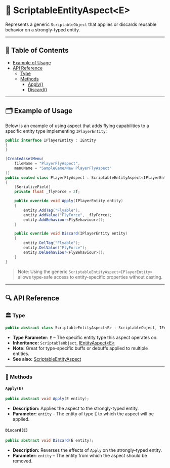 # 🧩 ScriptableEntityAspect&lt;E&gt;

Represents a generic `ScriptableObject` that applies or discards reusable behavior on a strongly-typed entity.

---

## 📑 Table of Contents

- [Example of Usage](#-example-of-usage)
- [API Reference](#-api-reference)
    - [Type](#-type)
    - [Methods](#-methods)
        - [Apply()](#applye)
        - [Discard()](#discarde)

---

## 🗂 Example of Usage

Below is an example of using aspect that adds flying capabilities to a specific entity type implementing
`IPlayerEntity`:

```csharp
public interface IPlayerEntity : IEntity
{
}
```

```csharp
[CreateAssetMenu(
    fileName = "PlayerFlyAspect",
    menuName = "SampleGame/New PlayerFlyAspect"
)]
public sealed class PlayerFlyAspect : ScriptableEntityAspect<IPlayerEntity>
{
    [SerializeField]
    private float _flyForce = 2f;

    public override void Apply(IPlayerEntity entity)
    {
        entity.AddTag("Flyable");
        entity.AddValue("FlyForce", _flyForce);
        entity.AddBehaviour<FlyBehaviour>();
    }

    public override void Discard(IPlayerEntity entity)
    {
        entity.DelTag("Flyable");
        entity.DelValue("FlyForce");
        entity.DelBehaviour<FlyBehaviour>();
    }
}
```

> Note: Using the generic `ScriptableEntityAspect<IPlayerEntity>` allows type-safe access to entity-specific properties
> without casting.

---

## 🔍 API Reference

### 🏛️ Type

```csharp
public abstract class ScriptableEntityAspect<E> : ScriptableObject, IEntityAspect<E> where E : IEntity
```

- **Type Parameter:** `E` – The specific entity type this aspect operates on.
- **Inheritance:** `ScriptableObject`, [IEntityAspect&lt;E&gt;](IEntityAspect%601.md)
- **Note:** Great for type-specific buffs or debuffs applied to multiple entities.
- **See also:** [ScriptableEntityAspect](ScriptableEntityAspect.md)

---

### 🏹 Methods

#### `Apply(E)`

```csharp
public abstract void Apply(E entity);
```

- **Description:** Applies the aspect to the strongly-typed entity.
- **Parameter:** `entity` – The entity of type `E` to which the aspect will be applied.

#### `Discard(E)`

```csharp
public abstract void Discard(E entity);
```

- **Description:** Reverses the effects of `Apply` on the strongly-typed entity.
- **Parameter:** `entity` – The entity from which the aspect should be removed.